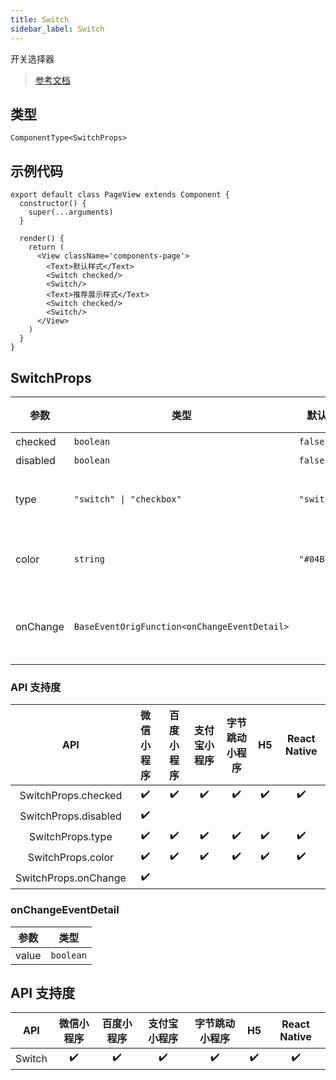 ```yaml
---
title: Switch
sidebar_label: Switch
---
```


开关选择器

> [参考文档](https://developers.weixin.qq.com/miniprogram/dev/component/switch.html)

## 类型

```tsx
ComponentType<SwitchProps>
```

## 示例代码

```tsx
export default class PageView extends Component {
  constructor() {
    super(...arguments)
  }

  render() {
    return (
      <View className='components-page'>
        <Text>默认样式</Text>
        <Switch checked/>
        <Switch/>
        <Text>推荐展示样式</Text>
        <Switch checked/>
        <Switch/>
      </View>
    )
  }
}
```

## SwitchProps

<table>
  <thead>
    <tr>
      <th>参数</th>
      <th>类型</th>
      <th style={{ textAlign: "center"}}>默认值</th>
      <th style={{ textAlign: "center"}}>必填</th>
      <th>说明</th>
    </tr>
  </thead>
  <tbody>
    <tr>
      <td>checked</td>
      <td><code>boolean</code></td>
      <td style={{ textAlign: "center"}}><code>false</code></td>
      <td style={{ textAlign: "center"}}>否</td>
      <td>是否选中</td>
    </tr>
    <tr>
      <td>disabled</td>
      <td><code>boolean</code></td>
      <td style={{ textAlign: "center"}}><code>false</code></td>
      <td style={{ textAlign: "center"}}>否</td>
      <td>是否禁用</td>
    </tr>
    <tr>
      <td>type</td>
      <td><code>&quot;switch&quot; | &quot;checkbox&quot;</code></td>
      <td style={{ textAlign: "center"}}><code>&quot;switch&quot;</code></td>
      <td style={{ textAlign: "center"}}>否</td>
      <td>样式，有效值：switch, checkbox</td>
    </tr>
    <tr>
      <td>color</td>
      <td><code>string</code></td>
      <td style={{ textAlign: "center"}}><code>&quot;#04BE02&quot;</code></td>
      <td style={{ textAlign: "center"}}>否</td>
      <td>switch 的颜色，同 css 的 color</td>
    </tr>
    <tr>
      <td>onChange</td>
      <td><code>BaseEventOrigFunction&lt;onChangeEventDetail&gt;</code></td>
      <td style={{ textAlign: "center"}}></td>
      <td style={{ textAlign: "center"}}>否</td>
      <td>checked 改变时触发 change 事件</td>
    </tr>
  </tbody>
</table>

### API 支持度

| API | 微信小程序 | 百度小程序 | 支付宝小程序 | 字节跳动小程序 | H5 | React Native |
| :---: | :---: | :---: | :---: | :---: | :---: | :---: |
| SwitchProps.checked | ✔️ | ✔️ | ✔️ | ✔️ | ✔️ | ✔️ |
| SwitchProps.disabled | ✔️ |  |  |  |  |  |
| SwitchProps.type | ✔️ | ✔️ | ✔️ | ✔️ | ✔️ | ✔️ |
| SwitchProps.color | ✔️ | ✔️ | ✔️ | ✔️ | ✔️ | ✔️ |
| SwitchProps.onChange | ✔️ |  |  |  |  |  |

### onChangeEventDetail

<table>
  <thead>
    <tr>
      <th>参数</th>
      <th>类型</th>
    </tr>
  </thead>
  <tbody>
    <tr>
      <td>value</td>
      <td><code>boolean</code></td>
    </tr>
  </tbody>
</table>

## API 支持度

| API | 微信小程序 | 百度小程序 | 支付宝小程序 | 字节跳动小程序 | H5 | React Native |
| :---: | :---: | :---: | :---: | :---: | :---: | :---: |
| Switch | ✔️ | ✔️ | ✔️ | ✔️ | ✔️ | ✔️ |
